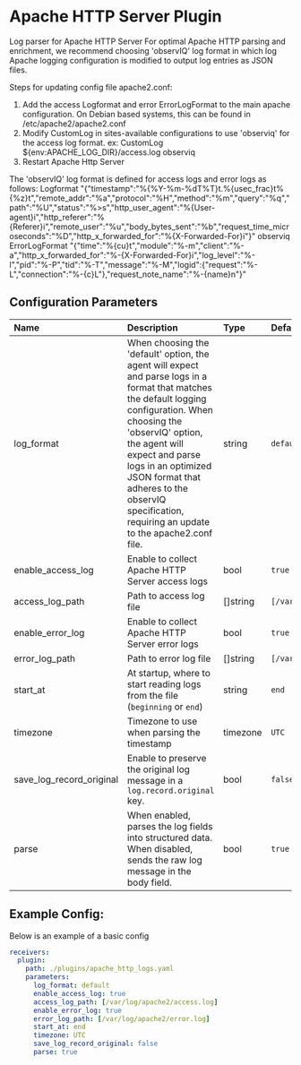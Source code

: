 # Apache HTTP Server Plugin

Log parser for Apache HTTP Server
For optimal Apache HTTP parsing and enrichment, we recommend choosing 'observIQ' log format in which log Apache logging configuration is modified to output log entries as JSON files.

Steps for updating config file apache2.conf:
  1. Add the access Logformat and error ErrorLogFormat to the main apache configuration.
     On Debian based systems, this can be found in /etc/apache2/apache2.conf
  2. Modify CustomLog in sites-available configurations to use 'observiq' for the access log format.
      ex: CustomLog ${env:APACHE_LOG_DIR}/access.log observiq
  3. Restart Apache Http Server

The 'observIQ' log format is defined for access logs and error logs as follows:
Logformat "{\"timestamp\":\"%{%Y-%m-%dT%T}t.%{usec_frac}t%{%z}t\",\"remote_addr\":\"%a\",\"protocol\":\"%H\",\"method\":\"%m\",\"query\":\"%q\",\"path\":\"%U\",\"status\":\"%>s\",\"http_user_agent\":\"%{User-agent}i\",\"http_referer\":\"%{Referer}i\",\"remote_user\":\"%u\",\"body_bytes_sent\":\"%b\",\"request_time_microseconds\":\"%D\",\"http_x_forwarded_for\":\"%{X-Forwarded-For}i\"}" observiq
ErrorLogFormat "{\"time\":\"%{cu}t\",\"module\":\"%-m\",\"client\":\"%-a\",\"http_x_forwarded_for\":\"%-{X-Forwarded-For}i\",\"log_level\":\"%-l\",\"pid\":\"%-P\",\"tid\":\"%-T\",\"message\":\"%-M\",\"logid\":{\"request\":\"%-L\",\"connection\":\"%-{c}L\"},\"request_note_name\":\"%-{name}n\"}"


## Configuration Parameters

| Name | Description | Type | Default | Required | Values |
|:-- |:-- |:-- |:-- |:-- |:-- |
| log_format | When choosing the 'default' option, the agent will expect and parse logs in a format that matches the default logging configuration. When choosing the 'observIQ' option, the agent will expect and parse logs in an optimized JSON format that adheres to the observIQ specification, requiring an update to the apache2.conf file. | string | `default` | false | `default`, `observiq` |
| enable_access_log | Enable to collect Apache HTTP Server access logs | bool | `true` | false |  |
| access_log_path | Path to access log file | []string | `[/var/log/apache2/access.log]` | false |  |
| enable_error_log | Enable to collect Apache HTTP Server error logs | bool | `true` | false |  |
| error_log_path | Path to error log file | []string | `[/var/log/apache2/error.log]` | false |  |
| start_at | At startup, where to start reading logs from the file (`beginning` or `end`) | string | `end` | false | `beginning`, `end` |
| timezone | Timezone to use when parsing the timestamp | timezone | `UTC` | false |  |
| save_log_record_original | Enable to preserve the original log message in a `log.record.original` key. | bool | `false` | false |  |
| parse | When enabled, parses the log fields into structured data. When disabled, sends the raw log message in the body field. | bool | `true` | false |  |

## Example Config:

Below is an example of a basic config

```yaml
receivers:
  plugin:
    path: ./plugins/apache_http_logs.yaml
    parameters:
      log_format: default
      enable_access_log: true
      access_log_path: [/var/log/apache2/access.log]
      enable_error_log: true
      error_log_path: [/var/log/apache2/error.log]
      start_at: end
      timezone: UTC
      save_log_record_original: false
      parse: true
```
